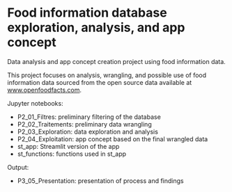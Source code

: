 # Food information database exploration, analysis, and app concept
Data analysis and app concept creation project using food information data.

This project focuses on analysis, wrangling, and possible use of food information data sourced from the open source data available at www.openfoodfacts.com.

Jupyter notebooks:
- P2_01_Filtres: preliminary filtering of the database
- P2_02_Traitements: preliminary data wrangling
- P2_03_Exploration: data exploration and analysis
- P2_04_Exploitation: app concept based on the final wrangled data
- st_app: Streamlit version of the app
- st_functions: functions used in st_app

Output:
- P3_05_Presentation: presentation of process and findings
